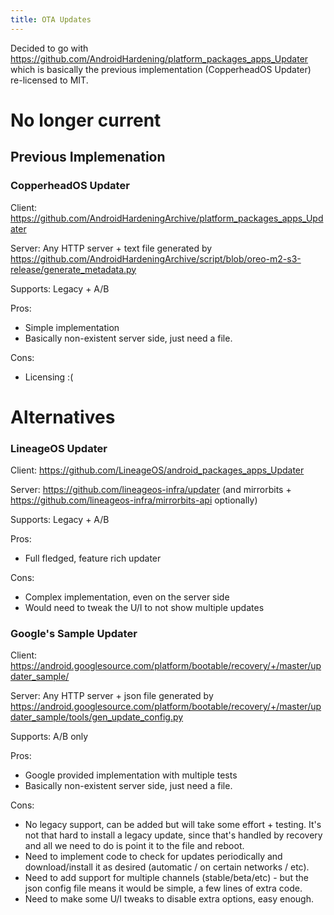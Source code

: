 ```yaml
---
title: OTA Updates
---
```

Decided to go with https://github.com/AndroidHardening/platform_packages_apps_Updater which is basically the previous implementation (CopperheadOS Updater) re-licensed to MIT.

# No longer current

## Previous Implemenation

### CopperheadOS Updater
Client: https://github.com/AndroidHardeningArchive/platform_packages_apps_Updater

Server: Any HTTP server + text file generated by https://github.com/AndroidHardeningArchive/script/blob/oreo-m2-s3-release/generate_metadata.py

Supports: Legacy + A/B

Pros:
* Simple implementation
* Basically non-existent server side, just need a file.

Cons:
* Licensing :(

# Alternatives

### LineageOS Updater
Client: https://github.com/LineageOS/android_packages_apps_Updater

Server: https://github.com/lineageos-infra/updater (and mirrorbits + https://github.com/lineageos-infra/mirrorbits-api optionally)

Supports: Legacy + A/B

Pros:
* Full fledged, feature rich updater

Cons:
* Complex implementation, even on the server side
* Would need to tweak the U/I to not show multiple updates

### Google's Sample Updater
Client: https://android.googlesource.com/platform/bootable/recovery/+/master/updater_sample/

Server: Any HTTP server + json file generated by https://android.googlesource.com/platform/bootable/recovery/+/master/updater_sample/tools/gen_update_config.py

Supports: A/B only

Pros:
* Google provided implementation with multiple tests
* Basically non-existent server side, just need a file.

Cons:
* No legacy support, can be added but will take some effort + testing. It's not that hard to install a legacy update, since that's handled by recovery and all we need to do is point it to the file and reboot.
* Need to implement code to check for updates periodically and download/install it as desired (automatic / on certain networks / etc).
* Need to add support for multiple channels (stable/beta/etc) - but the json config file means it would be simple, a few lines of extra code.
* Need to make some U/I tweaks to disable extra options, easy enough.

